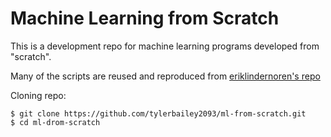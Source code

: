 # Machine Learning from Scratch
This is a development repo for machine learning programs developed from "scratch".

Many of the scripts are reused and reproduced from [eriklindernoren's repo](https://github.com/eriklindernoren/ML-From-Scratch)

Cloning repo:
```
$ git clone https://github.com/tylerbailey2093/ml-from-scratch.git
$ cd ml-drom-scratch
```
